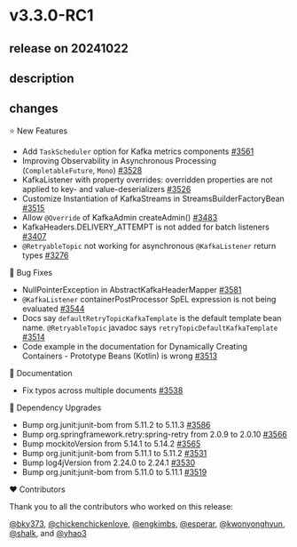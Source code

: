 # v3.3.0-RC1

## release on 20241022
## description
## changes
⭐ New Features

* Add <code>TaskScheduler</code> option for Kafka metrics components <a href="https://github.com/spring-projects/spring-kafka/pull/3561" data-hovercard-type="pull_request" data-hovercard-url="/spring-projects/spring-kafka/pull/3561/hovercard">#3561</a>
* Improving Observability in Asynchronous Processing (<code>CompletableFuture</code>, <code>Mono</code>) <a href="https://github.com/spring-projects/spring-kafka/issues/3528" data-hovercard-type="issue" data-hovercard-url="/spring-projects/spring-kafka/issues/3528/hovercard">#3528</a>
* KafkaListener with property overrides: overridden properties are not applied to key- and value-deserializers <a href="https://github.com/spring-projects/spring-kafka/issues/3526" data-hovercard-type="issue" data-hovercard-url="/spring-projects/spring-kafka/issues/3526/hovercard">#3526</a>
* Customize Instantiation of KafkaStreams in StreamsBuilderFactoryBean <a href="https://github.com/spring-projects/spring-kafka/issues/3515" data-hovercard-type="issue" data-hovercard-url="/spring-projects/spring-kafka/issues/3515/hovercard">#3515</a>
* Allow <code>@Override</code> of KafkaAdmin createAdmin() <a href="https://github.com/spring-projects/spring-kafka/issues/3483" data-hovercard-type="issue" data-hovercard-url="/spring-projects/spring-kafka/issues/3483/hovercard">#3483</a>
* KafkaHeaders.DELIVERY_ATTEMPT is not added for batch listeners <a href="https://github.com/spring-projects/spring-kafka/issues/3407" data-hovercard-type="issue" data-hovercard-url="/spring-projects/spring-kafka/issues/3407/hovercard">#3407</a>
* <code>@RetryableTopic</code> not working for asynchronous <code>@KafkaListener</code> return types <a href="https://github.com/spring-projects/spring-kafka/issues/3276" data-hovercard-type="issue" data-hovercard-url="/spring-projects/spring-kafka/issues/3276/hovercard">#3276</a>

🐞 Bug Fixes

* NullPointerException in AbstractKafkaHeaderMapper <a href="https://github.com/spring-projects/spring-kafka/issues/3581" data-hovercard-type="issue" data-hovercard-url="/spring-projects/spring-kafka/issues/3581/hovercard">#3581</a>
* <code>@KafkaListener</code> containerPostProcessor SpEL expression is not being evaluated <a href="https://github.com/spring-projects/spring-kafka/issues/3544" data-hovercard-type="issue" data-hovercard-url="/spring-projects/spring-kafka/issues/3544/hovercard">#3544</a>
* Docs say <code>defaultRetryTopicKafkaTemplate</code> is the default template bean name. <code>@RetryableTopic</code> javadoc says <code>retryTopicDefaultKafkaTemplate</code> <a href="https://github.com/spring-projects/spring-kafka/issues/3514" data-hovercard-type="issue" data-hovercard-url="/spring-projects/spring-kafka/issues/3514/hovercard">#3514</a>
* Code example in the documentation for Dynamically Creating Containers - Prototype Beans (Kotlin) is wrong <a href="https://github.com/spring-projects/spring-kafka/issues/3513" data-hovercard-type="issue" data-hovercard-url="/spring-projects/spring-kafka/issues/3513/hovercard">#3513</a>

📔 Documentation

* Fix typos across multiple documents <a href="https://github.com/spring-projects/spring-kafka/pull/3538" data-hovercard-type="pull_request" data-hovercard-url="/spring-projects/spring-kafka/pull/3538/hovercard">#3538</a>

🔨 Dependency Upgrades

* Bump org.junit:junit-bom from 5.11.2 to 5.11.3 <a href="https://github.com/spring-projects/spring-kafka/pull/3586" data-hovercard-type="pull_request" data-hovercard-url="/spring-projects/spring-kafka/pull/3586/hovercard">#3586</a>
* Bump org.springframework.retry:spring-retry from 2.0.9 to 2.0.10 <a href="https://github.com/spring-projects/spring-kafka/pull/3566" data-hovercard-type="pull_request" data-hovercard-url="/spring-projects/spring-kafka/pull/3566/hovercard">#3566</a>
* Bump mockitoVersion from 5.14.1 to 5.14.2 <a href="https://github.com/spring-projects/spring-kafka/pull/3565" data-hovercard-type="pull_request" data-hovercard-url="/spring-projects/spring-kafka/pull/3565/hovercard">#3565</a>
* Bump org.junit:junit-bom from 5.11.1 to 5.11.2 <a href="https://github.com/spring-projects/spring-kafka/pull/3531" data-hovercard-type="pull_request" data-hovercard-url="/spring-projects/spring-kafka/pull/3531/hovercard">#3531</a>
* Bump log4jVersion from 2.24.0 to 2.24.1 <a href="https://github.com/spring-projects/spring-kafka/pull/3530" data-hovercard-type="pull_request" data-hovercard-url="/spring-projects/spring-kafka/pull/3530/hovercard">#3530</a>
* Bump org.junit:junit-bom from 5.11.0 to 5.11.1 <a href="https://github.com/spring-projects/spring-kafka/pull/3519" data-hovercard-type="pull_request" data-hovercard-url="/spring-projects/spring-kafka/pull/3519/hovercard">#3519</a>

❤️ Contributors

Thank you to all the contributors who worked on this release:

<a class="user-mention notranslate" data-hovercard-type="user" data-hovercard-url="/users/bky373/hovercard" data-octo-click="hovercard-link-click" data-octo-dimensions="link_type:self" href="https://github.com/bky373">@bky373</a>, <a class="user-mention notranslate" data-hovercard-type="user" data-hovercard-url="/users/chickenchickenlove/hovercard" data-octo-click="hovercard-link-click" data-octo-dimensions="link_type:self" href="https://github.com/chickenchickenlove">@chickenchickenlove</a>, <a class="user-mention notranslate" data-hovercard-type="user" data-hovercard-url="/users/engkimbs/hovercard" data-octo-click="hovercard-link-click" data-octo-dimensions="link_type:self" href="https://github.com/engkimbs">@engkimbs</a>, <a class="user-mention notranslate" data-hovercard-type="user" data-hovercard-url="/users/esperar/hovercard" data-octo-click="hovercard-link-click" data-octo-dimensions="link_type:self" href="https://github.com/esperar">@esperar</a>, <a class="user-mention notranslate" data-hovercard-type="user" data-hovercard-url="/users/kwonyonghyun/hovercard" data-octo-click="hovercard-link-click" data-octo-dimensions="link_type:self" href="https://github.com/kwonyonghyun">@kwonyonghyun</a>, <a class="user-mention notranslate" data-hovercard-type="user" data-hovercard-url="/users/shalk/hovercard" data-octo-click="hovercard-link-click" data-octo-dimensions="link_type:self" href="https://github.com/shalk">@shalk</a>, and <a class="user-mention notranslate" data-hovercard-type="user" data-hovercard-url="/users/yhao3/hovercard" data-octo-click="hovercard-link-click" data-octo-dimensions="link_type:self" href="https://github.com/yhao3">@yhao3</a>

